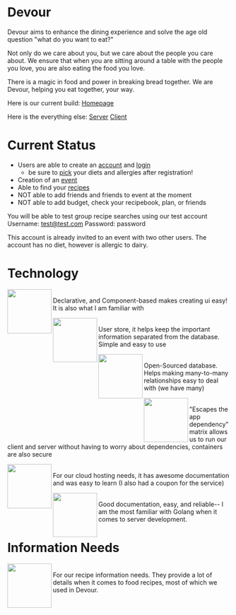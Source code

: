 Devour
========

Devour aims to enhance the dining experience and solve the age old question "what do you want to eat?"

Not only do we care about you, but we care about the people you care about.
We ensure that when you are sitting around a table with the people you love, you are also eating the food you love. 

There is a magic in food and power in breaking bread together. 
We are Devour, helping you eat together, your way.

Here is our current build:
[Homepage](https://dvr.leedann.me)

Here is the everything else:
[Server](https://github.com/leedann/devour/tree/master/devoursvr)
[Client](https://github.com/leedann/devour/tree/master/dvrclient)


Current Status
=======

- Users are able to create an [account](https://dvr.leedann.me/register) and [login](https://dvr.leedann.me/)
  - be sure to [pick](https://dvr.leedann.me/survey) your diets and allergies after registration!
- Creation of an [event](https://dvr.leedann.me/create)
- Able to find your [recipes](https://dvr.leedann.me/recipes)
- NOT able to add friends and friends to event at the moment
- NOT able to add budget, check your recipebook, plan, or friends

You will be able to test group recipe searches using our test account
Username: test@test.com
Password: password

This account is already invited to an event with two other users.
The account has no diet, however is allergic to dairy.

Technology
=======

<img src="http://react-etc.net/files/2016-07/logo-578x270.png" align="left" width="100"/> <br />
Declarative, and Component-based makes creating ui easy! It is also what I am familiar with

<img src="http://octivi.com/wp-content/uploads/2014/05/redis.png" align="left" width="100"/><br />
User store, it helps keep the important information separated from the database. Simple and easy to use

<img src="https://softwareengineeringdaily.com/wp-content/uploads/2016/10/PostgreSQL.png" align="left" width="100"/><br />
Open-Sourced database. Helps making many-to-many relationships easy to deal with (we have many)

<img src="https://msopentech.com/wp-content/uploads/dockericon.png" align="left"  width="100"/><br />
"Escapes the app dependency" matrix allows us to run our client and server without having to worry about dependencies, containers are also secure

<img src="https://dwa5x7aod66zk.cloudfront.net/assets/pack/logo-digitalocean-3d328c1d6619d314d47aab1259c1235b1339c343e12df62a688076bf6ceac866.jpg" align="left" width="100"/> <br />
For our cloud hosting needs, it has awesome documentation and was easy to learn (I also had a coupon for the service)

<img src="https://www.spaceotechnologies.com/wp-content/uploads/2016/01/go_lang1.png" align="left" width="100"/><br />
Good documentation, easy, and reliable-- I am the most familiar with Golang when it comes to server development.

Information Needs
=======

<img src="https://upload.wikimedia.org/wikipedia/commons/thumb/1/18/Yummly_logo.png/1200px-Yummly_logo.png" align="left" width="100"/><br /> 
For our recipe information needs. They provide a lot of details when it comes to food recipes, most of which we used in Devour.


